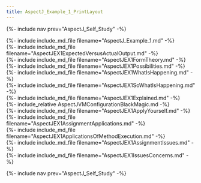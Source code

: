```yaml
---
title: AspectJ_Example_1_PrintLayout
---
```

{%- include nav prev="AspectJ_Self_Study" -%}

<section>
{%- include include_md_file filename="AspectJ_Example_1.md" -%}
</section>

<section>
{%- include include_md_file filename="AspectJEX1ExpectedVersusActualOutput.md" -%}
</section>

<section>
{%- include include_md_file filename="AspectJEX1FormTheory.md" -%}
</section>

<section>
{%- include include_md_file filename="AspectJEX1Possibilities.md" -%}
</section>

<section>
{%- include include_md_file filename="AspectJEX1WhatIsHappening.md" -%}
</section>

<section>
{%- include include_md_file filename="AspectJEX1SoWhatIsHappening.md" -%}
</section>

<section>
{%- include include_md_file filename="AspectJEX1Explained.md" -%}
</section>

<section>
<div class="include">{%- include_relative AspectJVMConfigurationBlackMagic.md -%}</div>
</section>

<section>
{%- include include_md_file filename="AspectJEX1ApplyYourself.md" -%}
</section>

<section>
{%- include include_md_file filename="AspectJEX1AssignmentApplications.md" -%}
</section>

<section>
{%- include include_md_file filename="AspectJEX1ApplicationsOfMethodExecution.md" -%}
</section>

<section>
{%- include include_md_file filename="AspectJEX1AssignmentIssues.md" -%}
</section>

<section>
{%- include include_md_file filename="AspectJEX1IssuesConcerns.md" -%}
</section>

{%- include nav prev="AspectJ_Self_Study" -%}

